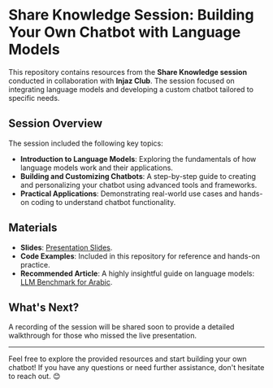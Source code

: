 # Share Knowledge Session: Building Your Own Chatbot with Language Models  

This repository contains resources from the **Share Knowledge session** conducted in collaboration with **Injaz Club**. The session focused on integrating language models and developing a custom chatbot tailored to specific needs.  

## Session Overview  
The session included the following key topics:  
- **Introduction to Language Models**: Exploring the fundamentals of how language models work and their applications.  
- **Building and Customizing Chatbots**: A step-by-step guide to creating and personalizing your chatbot using advanced tools and frameworks.  
- **Practical Applications**: Demonstrating real-world use cases and hands-on coding to understand chatbot functionality.  

## Materials  
- **Slides**: [Presentation Slides](https://drive.google.com/file/d/1jxB6A5rXDpXO41_sNrs6ca2-umOmvBEl/view?usp=sharing).  
- **Code Examples**: Included in this repository for reference and hands-on practice.  
- **Recommended Article**: A highly insightful guide on language models: [LLM Benchmark for Arabic](https://github.com/Alaboudi1/llmBenchmarkArabic?tab=readme-ov-file).  

## What's Next?  
A recording of the session will be shared soon to provide a detailed walkthrough for those who missed the live presentation.  

---

Feel free to explore the provided resources and start building your own chatbot! If you have any questions or need further assistance, don't hesitate to reach out. 😊
